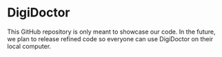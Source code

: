 # DigiDoctor

This GitHub repository is only meant to showcase our code. In the future, we plan to release refined code so everyone can use DigiDoctor on their local computer.

